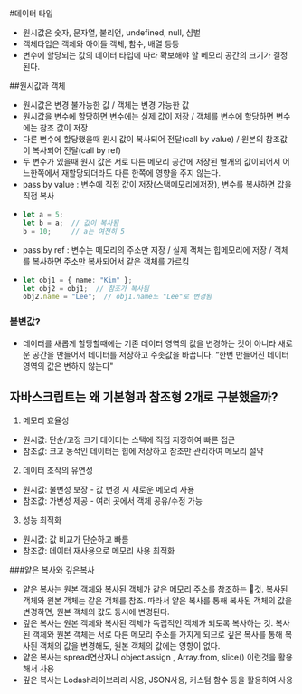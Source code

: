 #데이터 타입
- 원시값은 숫자, 문자열, 불리언, undefined, null, 심벌
- 객체타입은 객체와 아이들 객체, 함수, 배열 등등
- 변수에 할당되는 값의 데이터 타입에 따라 확보해야 할 메모리 공간의 크기가 결정된다.

##원시값과 객체
- 원시값은 변경 불가능한 값 /  객체는 변경 가능한 값
- 원시값을 변수에 할당하면 변수에는 실제 값이 저장 /  객체를 변수에 할당하면 변수에는 참조 값이 저장
- 다른 변수에 할당했을때 원시 값이 복사되어 전달(call by value) / 원본의 참조값이 복사되어 전달(call by ref)
- 두 변수가 있을때 원시 값은 서로 다른 메모리 공간에 저장된 별개의 값이되어서 어느한쪽에서 재할당되더라도 다른 한쪽에 영향을 주지 않는다.
- pass by value : 변수에 직접 값이 저장(스택메모리에저장), 변수를 복사하면 값을 직접 복사
- ```typescript
  let a = 5;
  let b = a;  // 값이 복사됨
  b = 10;     // a는 여전히 5
  ```
- pass by ref : 변수는 메모리의 주소만 저장 / 실제 객체는 힙메모리에 저장 / 객체를 복사하면 주소만 복사되어서 같은 객체를 가르킴
- ```typescript
  let obj1 = { name: "Kim" };
  let obj2 = obj1;  // 참조가 복사됨
  obj2.name = "Lee";  // obj1.name도 "Lee"로 변경됨
  ```

### 불변값?
- 데이터를 새롭게 할당할때에는 기존 데이터 영역의 값을 변경하는 것이 아니라 새로운 공간을 만들어서 데이터를 저장하고 주솟값을 바꿉니다.
“한번 만들어진 데이터 영역의 값은 변하지 않는다"

## 자바스크립트는 왜 기본형과 참조형 2개로 구분했을까?
1. 메모리 효율성
- 원시값: 단순/고정 크기 데이터는 스택에 직접 저장하여 빠른 접근
- 참조값: 크고 동적인 데이터는 힙에 저장하고 참조만 관리하여 메모리 절약
2. 데이터 조작의 유연성  
- 원시값: 불변성 보장 - 값 변경 시 새로운 메모리 사용
- 참조값: 가변성 제공 - 여러 곳에서 객체 공유/수정 가능
3. 성능 최적화
- 원시값: 값 비교가 단순하고 빠름
- 참조값: 데이터 재사용으로 메모리 사용 최적화


###얕은 복사와 깊은복사
- 얕은 복사는 원본 객체와 복사된 객체가 같은 메모리 주소를 참조하는 것. 복사된 객체와 원본 객체는 같은 객체를 참조. 따라서 얕은 복사를 통해 복사된 객체의 값을 변경하면, 원본 객체의 값도 동시에 변경된다.
- 깊은 복사는 원본 객체와 복사된 객체가 독립적인 객체가 되도록 복사하는 것. 복사된 객체와 원본 객체는 서로 다른 메모리 주소를 가지게 되므로 깊은 복사를 통해 복사된 객체의 값을 변경해도, 원본 객체의 값에는 영향이 없다.
- 얕은 복사는 spread연산자나 object.assign , Array.from, slice() 이런것을 활용해서 사용
- 깊은 복사는 Lodash라이브러리 사용, JSON사용, 커스텀 함수 등을 활용하여 사용



